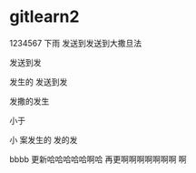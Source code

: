 # gitlearn2 #
1234567
下雨    发送到发送到大撒旦法


发送到发

发生的
发送到发

发撒的发生

小于   

小   案发生的
发的发

bbbb
更新哈哈哈哈哈啊哈
再更啊啊啊啊啊啊啊 啊

